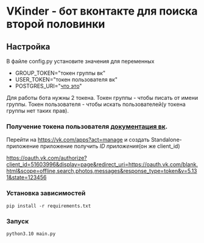 # VKinder - бот вконтакте для поиска второй половинки

## Настройка

В файле config.py установите значения для переменных

-   GROUP_TOKEN="токен группы вк"
-   USER_TOKEN="токен пользователя вк"
-   POSTGRES_URI="[что это](https://www.postgresql.org/docs/current/libpq-connect.html#id-1.7.3.8.3.6)"

Для работы бота нужны 2 токена.
Токен группы - чтобы писать от имени группы.
Токен пользователя - чтобы искать пользователей(у токена группы нет таких прав).

### Получение токена пользователя [документация вк](https://dev.vk.com/api/access-token/authcode-flow-user#%D0%9F%D0%BE%D0%BB%D1%83%D1%87%D0%B5%D0%BD%D0%B8%D0%B5%20access_token).

Перейти на https://vk.com/apps?act=manage и создать Standalone-приложение приложение получить _ID приложения_(он же client_id)

https://oauth.vk.com/authorize?client_id=51603996&display=page&redirect_uri=https://oauth.vk.com/blank.html&scope=offline,search,photos,messages&response_type=token&v=5.131&state=123456

### Установка зависимостей

```shell
pip install -r requirements.txt
```

### Запуск
```shell
python3.10 main.py
```
